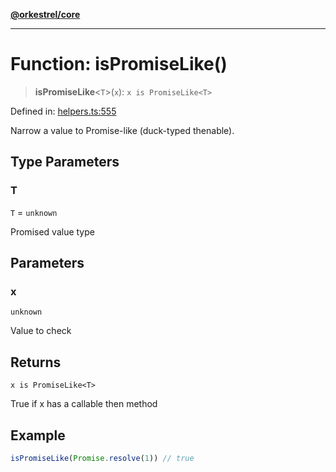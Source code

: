 [**@orkestrel/core**](../index.md)

***

# Function: isPromiseLike()

> **isPromiseLike**\<`T`\>(`x`): `x is PromiseLike<T>`

Defined in: [helpers.ts:555](https://github.com/orkestrel/core/blob/ccb170966790f428093f11a71a5646a6e842dbf9/src/helpers.ts#L555)

Narrow a value to Promise-like (duck-typed thenable).

## Type Parameters

### T

`T` = `unknown`

Promised value type

## Parameters

### x

`unknown`

Value to check

## Returns

`x is PromiseLike<T>`

True if x has a callable then method

## Example

```ts
isPromiseLike(Promise.resolve(1)) // true
```
